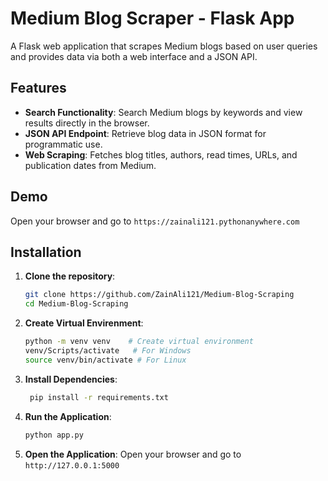 # Medium Blog Scraper - Flask App

A Flask web application that scrapes Medium blogs based on user queries and provides data via both a web interface and a JSON API.

## Features

- **Search Functionality**: Search Medium blogs by keywords and view results directly in the browser.
- **JSON API Endpoint**: Retrieve blog data in JSON format for programmatic use.
- **Web Scraping**: Fetches blog titles, authors, read times, URLs, and publication dates from Medium.


## Demo
Open your browser and go to `https://zainali121.pythonanywhere.com`

## Installation

1. **Clone the repository**:
   ```bash
   git clone https://github.com/ZainAli121/Medium-Blog-Scraping
   cd Medium-Blog-Scraping

2. **Create Virtual Envirenment**:
   ```bash
   python -m venv venv    # Create virtual environment
   venv/Scripts/activate   # For Windows
   source venv/bin/activate # For Linux


3. **Install Dependencies**:
   ```bash
    pip install -r requirements.txt

4. **Run the Application**:
   ```bash
   python app.py

5. **Open the Application**:
    Open your browser and go to `http://127.0.0.1:5000`
    